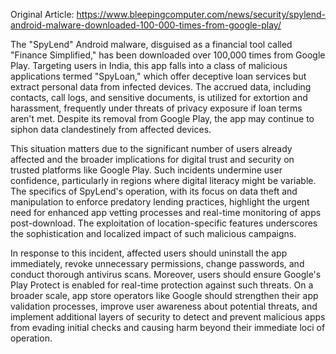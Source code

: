 Original Article: https://www.bleepingcomputer.com/news/security/spylend-android-malware-downloaded-100-000-times-from-google-play/

The "SpyLend" Android malware, disguised as a financial tool called "Finance Simplified," has been downloaded over 100,000 times from Google Play. Targeting users in India, this app falls into a class of malicious applications termed "SpyLoan," which offer deceptive loan services but extract personal data from infected devices. The accrued data, including contacts, call logs, and sensitive documents, is utilized for extortion and harassment, frequently under threats of privacy exposure if loan terms aren't met. Despite its removal from Google Play, the app may continue to siphon data clandestinely from affected devices.

This situation matters due to the significant number of users already affected and the broader implications for digital trust and security on trusted platforms like Google Play. Such incidents undermine user confidence, particularly in regions where digital literacy might be variable. The specifics of SpyLend's operation, with its focus on data theft and manipulation to enforce predatory lending practices, highlight the urgent need for enhanced app vetting processes and real-time monitoring of apps post-download. The exploitation of location-specific features underscores the sophistication and localized impact of such malicious campaigns.

In response to this incident, affected users should uninstall the app immediately, revoke unnecessary permissions, change passwords, and conduct thorough antivirus scans. Moreover, users should ensure Google's Play Protect is enabled for real-time protection against such threats. On a broader scale, app store operators like Google should strengthen their app validation processes, improve user awareness about potential threats, and implement additional layers of security to detect and prevent malicious apps from evading initial checks and causing harm beyond their immediate loci of operation.